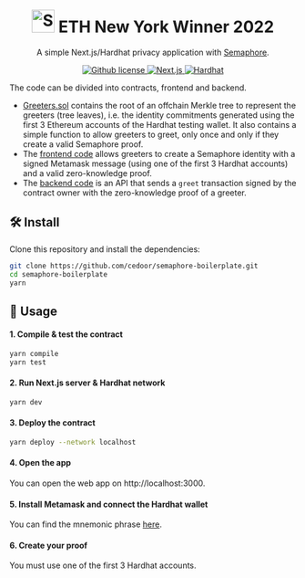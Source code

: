 <p align="center">
    <h1 align="center">
        <picture>
            <source media="(prefers-color-scheme: dark)" srcset="https://github.com/semaphore-protocol/website/blob/main/static/img/semaphore-icon-dark.svg">
            <source media="(prefers-color-scheme: light)" srcset="https://github.com/semaphore-protocol/website/blob/main/static/img/semaphore-icon.svg">
            <img width="40" alt="Semaphore icon." src="https://github.com/semaphore-protocol/website/blob/main/static/img/semaphore-icon.svg">
        </picture>
        ETH New York Winner 2022
    </h1>
    <p align="center">A simple Next.js/Hardhat privacy application with <a href="https://github.com/appliedzkp/semaphore">Semaphore</a>.</p>
</p>

<p align="center">
    <a href="https://github.com/cedoor/semaphore-boilerplate/blob/main/LICENSE">
        <img alt="Github license" src="https://img.shields.io/github/license/cedoor/semaphore-boilerplate.svg?style=flat-square">
    </a>
    <a href="https://nextjs.org/">
        <img alt="Next.js" src="https://img.shields.io/badge/framework-nextjs-393a2a?style=flat-square">
    </a>
    <a href="https://hardhat.org/">
        <img alt="Hardhat" src="https://img.shields.io/badge/contracts-hardhat-afb719?style=flat-square">
    </a>
</p>

The code can be divided into contracts, frontend and backend.

-   [Greeters.sol](https://github.com/cedoor/semaphore-boilerplate/blob/main/contracts/Greeters.sol) contains the root of an offchain Merkle tree to represent the greeters (tree leaves), i.e. the identity commitments generated using the first 3 Ethereum accounts of the Hardhat testing wallet. It also contains a simple function to allow greeters to greet, only once and only if they create a valid Semaphore proof.
-   The [frontend code](https://github.com/cedoor/semaphore-boilerplate/blob/main/pages/index.tsx) allows greeters to create a Semaphore identity with a signed Metamask message (using one of the first 3 Hardhat accounts) and a valid zero-knowledge proof.
-   The [backend code](https://github.com/cedoor/semaphore-boilerplate/blob/main/pages/api/greet.ts) is an API that sends a `greet` transaction signed by the contract owner with the zero-knowledge proof of a greeter.

## 🛠 Install

Clone this repository and install the dependencies:

```bash
git clone https://github.com/cedoor/semaphore-boilerplate.git
cd semaphore-boilerplate
yarn
```

## 📜 Usage

#### 1. Compile & test the contract

```bash
yarn compile
yarn test
```

#### 2. Run Next.js server & Hardhat network

```bash
yarn dev
```

#### 3. Deploy the contract

```bash
yarn deploy --network localhost
```

#### 4. Open the app

You can open the web app on http://localhost:3000.

#### 5. Install Metamask and connect the Hardhat wallet

You can find the mnemonic phrase [here](https://hardhat.org/hardhat-network/reference/#accounts).

#### 6. Create your proof

You must use one of the first 3 Hardhat accounts.
